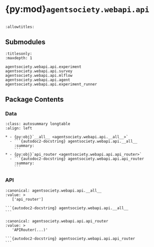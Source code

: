 # {py:mod}`agentsociety.webapi.api`

```{py:module} agentsociety.webapi.api
```

```{autodoc2-docstring} agentsociety.webapi.api
:allowtitles:
```

## Submodules

```{toctree}
:titlesonly:
:maxdepth: 1

agentsociety.webapi.api.experiment
agentsociety.webapi.api.survey
agentsociety.webapi.api.mlflow
agentsociety.webapi.api.agent
agentsociety.webapi.api.experiment_runner
```

## Package Contents

### Data

````{list-table}
:class: autosummary longtable
:align: left

* - {py:obj}`__all__ <agentsociety.webapi.api.__all__>`
  - ```{autodoc2-docstring} agentsociety.webapi.api.__all__
    :summary:
    ```
* - {py:obj}`api_router <agentsociety.webapi.api.api_router>`
  - ```{autodoc2-docstring} agentsociety.webapi.api.api_router
    :summary:
    ```
````

### API

````{py:data} __all__
:canonical: agentsociety.webapi.api.__all__
:value: >
   ['api_router']

```{autodoc2-docstring} agentsociety.webapi.api.__all__
```

````

````{py:data} api_router
:canonical: agentsociety.webapi.api.api_router
:value: >
   'APIRouter(...)'

```{autodoc2-docstring} agentsociety.webapi.api.api_router
```

````
